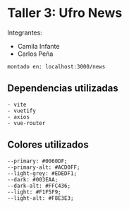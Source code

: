 # Taller 3: Ufro News
Integrantes:
  - Camila Infante 
  - Carlos Peña

```
montado en: localhost:3000/news
```
    
## Dependencias utilizadas

```
- vite
- vuetify
- axios
- vue-router
```

## Colores utilizados

```
--primary: #0060DF;
--primary-alt: #ACD0FF;
--light-grey: #EDEDF1;
--dark: #003EAA;
--dark-alt: #FFC436;
--light: #F1F5F9;
--light-alt: #F8E3E3;
```

